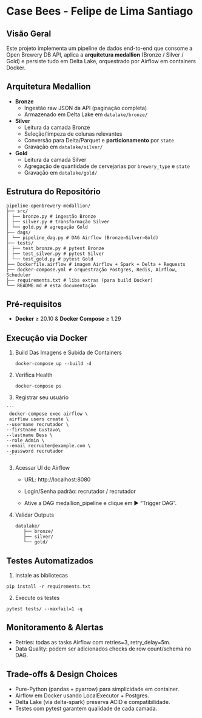 # Case Bees - Felipe de Lima Santiago

## Visão Geral  
Este projeto implementa um pipeline de dados end-to-end que consome a Open Brewery DB API, aplica a **arquitetura medallion** (Bronze / Silver / Gold) e persiste tudo em Delta Lake, orquestrado por Airflow em containers Docker.

## Arquitetura Medallion  
- **Bronze**  
  - Ingestão raw JSON da API (paginação completa)  
  - Armazenado em Delta Lake em `datalake/bronze/`  
- **Silver**  
  - Leitura da camada Bronze  
  - Seleção/limpeza de colunas relevantes  
  - Conversão para Delta/Parquet e **particionamento** por `state`  
  - Gravação em `datalake/silver/`  
- **Gold**  
  - Leitura da camada Silver  
  - Agregação de quantidade de cervejarias por `brewery_type` e `state`  
  - Gravação em `datalake/gold/`

## Estrutura do Repositório  

````
pipeline-openbrewery-medallion/
├── src/
│ ├── bronze.py # ingestão Bronze
│ ├── silver.py # transformação Silver
│ └── gold.py # agregação Gold
├── dags/
│ └── pipeline_dag.py # DAG Airflow (Bronze→Silver→Gold)
├── tests/
│ ├── test_bronze.py # pytest Bronze
│ ├── test_silver.py # pytest Silver
│ └── test_gold.py # pytest Gold
├── Dockerfile.airflow # imagem Airflow + Spark + Delta + Requests
├── docker-compose.yml # orquestração Postgres, Redis, Airflow, Scheduler
├── requirements.txt # libs extras (para build Docker)
└── README.md # esta documentação

````

## Pré-requisitos  

- **Docker** ≥ 20.10 & **Docker Compose** ≥ 1.29
  
## Execução via Docker
      
   1. Build Das Imagens e Subida de Containers

      ```
      docker-compose up --build -d
      ```

   2. Verifica Health

      ```
      docker-compose ps
      ```

  3. Registrar seu usuário
     
    ```
     docker-compose exec airflow \
     airflow users create \
    --username recrutador \
    --firstname Gustavo\
    --lastname Bess \
    --role Admin \
    --email recruiter@example.com \
    --password recrutador
     ``` 

   3. Acessar UI do Airflow
      
      - URL: http://localhost:8080
      
      - Login/Senha padrão: recrutador / recrutador
      
      - Ative a DAG medallion_pipeline e clique em ▶️ “Trigger DAG”.

   4. Validar Outputs
      ```
      datalake/
         ├── bronze/ 
         ├── silver/ 
         └── gold/
      ```

## Testes Automatizados

1. Instale as bibliotecas
   
```
pip install -r requirements.txt
```

2. Execute os testes
```
pytest tests/ --maxfail=1 -q
```

## Monitoramento & Alertas

  - Retries: todas as tasks Airflow com retries=3, retry_delay=5m.
  - Data Quality: podem ser adicionados checks de row count/schema no DAG.

## Trade-offs & Design Choices

  - Pure-Python (pandas + pyarrow) para simplicidade em container.
  - Airflow em Docker usando LocalExecutor + Postgres.
  - Delta Lake (via delta-spark) preserva ACID e compatibilidade.
  - Testes com pytest garantem qualidade de cada camada.
